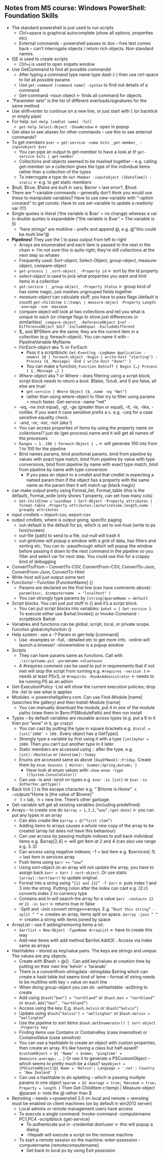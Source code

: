 
## Notes from MS course: Windows PowerShell: Foundation Skills

*	The standard powershell is just used to run scripts
    *	Ctrl+space is graphical autocomplete (show all options, properties etc)
    *	External commands - powershell passes to dos – free text comes back – can’t interrogate objects / return rich objects. Non standard names.
*	ISE is used to create scripts
    *	Ctrl+j is used to open snipets window
*	Use GetCommand to find all possible commands!
    *	After typing a command type name type dash (-) then use ctrl-space to list all possible params
    *	Use `get-command [command name] -syntax` to find out details of a command
    *	Get-command  -noun object <- finds all command for objects.
*	“Parameter sets” is the list of different overloads/signatures for the same method
*	Use shift+enter to continue on a new line, or just start with { (or backtick or empty pipe)
*	For help: `Get-Help [cmdlet name] -full`
    *	`get-help Select-Object -ShowWindow` <- open in popup
*	Get-alias to see aliases for other commands – use this to see external commands?
*	To get members
    `$ser = get-service -name bits
    _get-member_ -inputobject $ser`
    * You can pipe an output to get-member to have a look at it! `get-service bits | get-member`
    * Collections and objects seemed to be mashed together – e.g. calling get-member on a collection gives the type of the individual items rather than a collection of the types
    *	To interrogate a type do `Get-Member -inputobject ([DateTime]) -static`    <- e.g. to get static members
*	$null, $true, $false are built in vars; $error = last error?, $host. 
*	There are *-variable commands – generally don’t think you would use these to manipulate variables? Have to use new-variable with “-option constant” to get consts. Have to use set-variable to update a readonly var (!!!)
*	Single quotes is literal (‘the variable is $var’ = no change) whereas a var in double quotes is expandable (“the variable is $var” = The variable is 5)
    *	“here strings” are multiline – prefix and append @, e.g. @”this could be multi line”@
*	__Pipelines!__ They use the | to pass output from left to right
    *	Arrays are enumerated and each item is passed to the next in the chain <- I’m not sure this is quite right; they’re still collections at the next step so whatev
    *	Frequently used: Sort-object, Select-Object, group-object, measure-object, compare-object
    *	`get-process | _sort-object_ -Property id` <- sort by the Id property
    *	_select-object_ is used to pick what properties you want and limit items in a collection
    *	`get-service | _group-object_ -Property Status` <- group kind of has some magic, just mashes ungrouped fields together
    *	_measure-object_ can calculate stuff, you have to pass flags (default is count)
      `get-childitem C:\temp\ | measure-object -Property Length -average -sum -maximum`
    *	compare object will look at two collections and tell you what is unique to each (or change flags to show just differences or similarities)
      `_compare-object_ -ReferenceObject $ref -DifferenceObject $dif -IncludeEqual -ExcludeDifferent`
    *	$_ and $PSItem are the same; they are the current item in a collection (e.g. foreach-object). You can name it with -PipelineVariable MyName
    *	_ForEach-object_ aka % or ForEach
        *	Pass it a scriptblock: `Get-Eventlog -LogName Application -newest 10 | foreach-object -begin { write-host "starting"} -Process {$_.Message} -End { write-host "done!" }`
        * You can make a function; `Function DoStuff { Begin {…} Process { $_.Message …} }`
    * _Where-object_ aka ? or Where - does filtering using a script block, script block needs to return a bool. $false, %null, and 0 are false, all else are true!
        * `get-service | Where-Object {$_.name -eq "Net"}`
        *	rather than using where-object to filter try to filter using params = much faster. Get-service -name “net”
    *	-eq, -ne (not equal), -gt, -ge (greater than or equal), -lt, -le, -like, -notlike. If you want it case sensitive prefix a c. e.g. -ceq for a case sensitive equality check. 
    *	-and, -or, -xor, -not (aka !)
    *	You can access properties of items by using the property name on collections!? just do (get-process).name and it will get all names of the processes
    *	`Ranges – 1..100 | Foreach-Object { …`	<- will generate 100 ints from 1 to 100 for the pipeline
    *	Bind names params, bind positional params, bind from pipeline by values with exact type match, bind from pipeline by value with type conversions, bind from pipeline by name with exact type match, bind from pipeline by name with type conversion
        *	If you pass an object to a cmdlet and that cmdlet is expecting a named param then if the object has a property with the same name as the param then it will match up (black magic)
  *	can make output pretty using Format_list, Format_table (this is the default), Format_wide (only shows 1 property, can set how many cols)
      *	`Get-ChildItem c:\windows | Sort-Object -Property attributes | format-table -Property attributes,lastwritetime,length,name -groupby attributes`
  *	input cmdlets = Import-csv, export-csv
  *	output cmdlets, where is output going, specific paging
      *	out-default is the default for ps, which is set to out-host (write to ps host/screen)
      *	out-file [path] to send to a file, out-null will trash it
      *	out-girdview will popup a window with a grid of data, has filters and sorting etc. You can to -passthrough which will popup the window before passing it down to the next command in the pipeline so you filter and select var for next step. You could use this for a crappy kind of debugging
  *	ConvertTo/From – ConvertTo-CSV, ConvertFrom-CSV, ConvertTo-Json, ConvertFrom-Json, ConvertTo-Html
  *	Write-host will just output some text
  *	Functions! – Function [FunctionName] {}
      *	Params are declared on the first line (can have comments above): `param($svc, $computername  = "localhost" ) `
      *	You can strongly type params by `[string]$paramName = default`
  *	Script blocks. You can just put stuff in {} and it’s a script block.
      *	You can put script blocks into variables: `$what = { Get-service }`. To execute either use $what.Invoke() or Invoke-Command -scriptblock $what
  *	Variables and functions can be global, script, local, or private scope. Function global:myfunction {}
  *	Help system : use a -? Param or get-help [command]
      *	Use -examples or -full, -detailed etc to get more info. -online will launch a browser! -showwindow is a popup window
  *	Scripts
      *	They can have params same as functions. Call with `.\scriptname.ps1 -paramname valuetouse`
      *	A #requires comment can be used to put in requirements that if not met will stop the script from running e.g. `#requires -version 3` <- needs at least PSv3, or `#requires -RunAsAdministrator` <- needs to be running PS as an admin
  *	Get-ExecutionPolicy -List will show the current execution policies; drop the -list to see what is applies
  *	Modules -> powershellgallery.com. Can use Find-Module [name] (searches the gallery) and then Install-Module [name]
      *	You can manually download the module, put it in one of the module paths (view them in $env:PSModulePath) and then run install
  *	Types – by default variables are reusable across types (e.g. put a 6 in it then put “wow” in it, go crazy)
      *	You can cast by putting the type in square brackets e.g. `$total = [int]’1000’ + 100` . Every object has a GetType()
      *	Strongly type a variable by first using it with a type `[int]myVar = 1000`. Then you can’t put another type in it later.
      *	Static members are accessed using :: after the type. e.g. `[int]::MaxValue`  or `[datetime]::Today`
      *	Enums are accessed same as above `[DayOfWeek]::Friday`. Create them by `enum Seasons { Winter; Summer;Spring;Autumn; }`
          *	Have look at enum values with: `show-enum -type ([System.ConsoleColor])`
      *	Can use -is and -isnot on types e.g. `$var -is [int]` or `$var -is $otherVar.gettype()`
  *	Back tick (\`) is the escape character e.g. “\`$Home is $Home” <- outputs “$Home is [the value of $home]”
      *	\`t = tab, \`n = new line. There’s other garbage.
  *	Get-variable will get all existing variables (including predefined)
   * Arrays – to create one do `$array = 1,3,2,”wow”,(get-date)` <- you can put any types in an array
      * Can also create like `$array = @(“first item”)`
      * Adding items to arrays causes a whole new copy of the array to be created (array list does not have this behaviour)
      * Can use access by passing multiple indexes to pull back individual items e.g. $array[2,4] <- will get item at 2 and 4 (can also use range e.g. 3..5)
      * Can access using negative indexes; -1 = last item e.g. $services[-1] = last item in services array
      * Push items using `$arr += “wow”`
      * Using sort-object on an array will not update the array, you have to assign back `$arr = $arr | sort-object`. Or use static `[array]::Sort($arr)` to update original.
      * Format into a string using `“{1} and {3}” -f $arr` <- puts index 1 and 3 into the string. Putting colon after the index can cast e.g. {2:c} converts index 2 to currency type
      * Contains and In will search the array for a value `$arr -contains 22` or `22 -in $arr` <- returns true or false
      * -Split and -Join convert strings<->arrays. E.g. `“Bust this string” -split “ “` <- creates an array, items split on space. `$array -join “ “` <- creates a string with items joined by space
* ArrayList – use if adding/removing items a lot.
   * `$arrlist = New-Object -TypeName ArrayList` <- have to create this way
   * Add new items with add method $arrlist.Add(3) . Access via index same as arrays
* Hashtables – stored as key/value pairs. The keys are strings and unique. The values are any objects.
   * Create with $hash = @{} . Can add key/values at creation time by putting on their own line ‘kelvin’ = ‘taranaki’
   * There is a convertfrom-stringdata -stringdata $string which can create a hash table but seems kind of lame – format of string needs to be multiline with key = value on each line
   * When doing group-object you can do -asHashtable -asString  to create
   * Add using `$hash[“ben”] = “northland”` or `$hash.ben = “northland”` or `$hash.Add(“ben”, “northland”)`
   * Access using the key. E.g. `$hash.kelvin` or `$hash[“kelvin”]`
   * Update using `$hash["kelvin"] = "wellington"` or `$hash.kelvin = “wellington”`
   * Use the pipeline to sort items `$hash.GetEnumerator() | sort-object -Property key`
   * Finding items use Contains or ContainsKey (case insensitive) or ContainsValue (case sensitive)
   * You can use a hashtable to create an object with custom properties, then create an array. It’s like having a class but half-assed?
      `$customObject = @{ ‘Name’ = $name; ‘pingtime’ = $measure.average; … }`
      Or use it to generate a PSCustomObject – which seems to pretty much be a class? 
      `$myObject = [PSCustomObject]@{ Name = 'Kelvin'; Language = '.net'; Country = 'New Zealand' }`
   * Can use a hashtable to do splatting – which is passing multiple params in one object
      `$param = @{ Average = true; Maximum = true; Property = length }`
      Then Get-ChildItem c:\temp\ | Measure-object @param  <- note the @ rather than $
* Remoting – needs >=powershell 2.0 on local and remote + remoting must be enabled on client machines (on by default in win2012 server)
   * Local admins or remote management users have access
   * To execute a single command: Invoke-command -computername PC1,PC4 -scriptblock {get-service}
      * To authenticate put in -credential dom\user  <- this will popup a dialog
      * -filepath will execute a script on the remove machine
   * To start a remote session on the machine: enter-pssession -computername [remotecomputername]
      * Get back to local ps by using Exit-pssession

